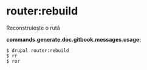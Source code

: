 # router:rebuild
Reconstruieşte o rută

**commands.generate.doc.gitbook.messages.usage:**
```
$ drupal router:rebuild
$ rr  
$ ror  
```
